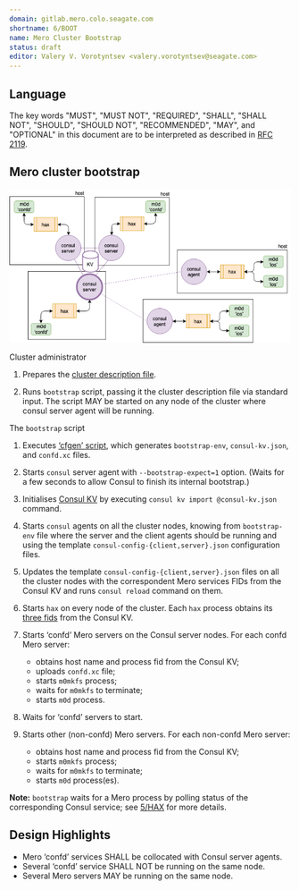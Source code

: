 ```yaml
---
domain: gitlab.mero.colo.seagate.com
shortname: 6/BOOT
name: Mero Cluster Bootstrap
status: draft
editor: Valery V. Vorotyntsev <valery.vorotyntsev@seagate.com>
---
```


## Language

The key words "MUST", "MUST NOT", "REQUIRED", "SHALL", "SHALL NOT",
"SHOULD", "SHOULD NOT", "RECOMMENDED", "MAY", and "OPTIONAL" in this
document are to be interpreted as described in
[RFC 2119](https://tools.ietf.org/html/rfc2119).

## Mero cluster bootstrap

![hare_5nodes](hare_5nodes.png)

Cluster administrator

1. Prepares the
   [cluster description file](rfc/3/README.md#cluster-description-file).

1. Runs `bootstrap` script, passing it the cluster description file
   via standard input.  The script MAY be started on any node of the
   cluster where consul server agent will be running.

The `bootstrap` script

1. Executes [‘cfgen’ script](rfc/3/README.md#cfgen), which generates
   `bootstrap-env`, `consul-kv.json`, and `confd.xc` files.

1. Starts `consul` server agent with `--bootstrap-expect=1` option.
   (Waits for a few seconds to allow Consul to finish its internal bootstrap.)

1. Initialises [Consul KV](rfc/4/README.md) by executing
   `consul kv import @consul-kv.json` command.

1. Starts `consul` agents on all the cluster nodes, knowing from `bootstrap-env`
   file where the server and the client agents should be running and using the
   template `consul-config-{client,server}.json` configuration files.

1. Updates the template `consul-config-{client,server}.json` files on all the
   cluster nodes with the correspondent Mero services FIDs from the Consul KV
   and runs `consul reload` command on them.

1. Starts `hax` on every node of the cluster.  Each `hax` process
   obtains its [three fids](#8) from the Consul KV.

1. Starts ‘confd’ Mero servers on the Consul server nodes.  For each
   confd Mero server:

   - obtains host name and process fid from the Consul KV;
   - uploads `confd.xc` file;
   - starts `m0mkfs` process;
   - waits for `m0mkfs` to terminate;
   - starts `m0d` process.

1. Waits for ‘confd’ servers to start.

1. Starts other (non-confd) Mero servers.  For each non-confd Mero
   server:

   - obtains host name and process fid from the Consul KV;
   - starts `m0mkfs` process;
   - waits for `m0mkfs` to terminate;
   - starts `m0d` process(es).

**Note:** `bootstrap` waits for a Mero process by polling status of
the corresponding Consul service; see
[5/HAX](rfc/5/README.md#storing-process-status-in-consul-kv) for more
details.

## Design Highlights

* Mero ‘confd’ services SHALL be collocated with Consul server agents.
* Several ‘confd’ service SHALL NOT be running on the same node.
* Several Mero servers MAY be running on the same node.
